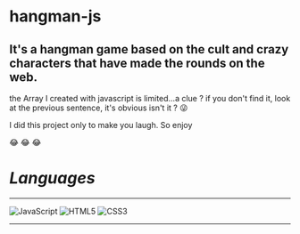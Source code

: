 # hangman-js
## It's a hangman game based on the cult and crazy characters that have made the rounds on the web.
the Array I created with javascript is limited...a clue ? if you don't find it, look at the previous sentence, it's obvious isn't it ? :stuck_out_tongue_winking_eye:


I did this project only to make you laugh. So enjoy

:joy: :joy: :joy:

# *Languages*
---

![JavaScript](https://img.shields.io/badge/javascript-%23323330.svg?style=for-the-badge&logo=javascript&logoColor=%23F7DF1E)
![HTML5](https://img.shields.io/badge/html5-%23E34F26.svg?style=for-the-badge&logo=html5&logoColor=white)
![CSS3](https://img.shields.io/badge/css3-%231572B6.svg?style=for-the-badge&logo=css3&logoColor=white)

---
